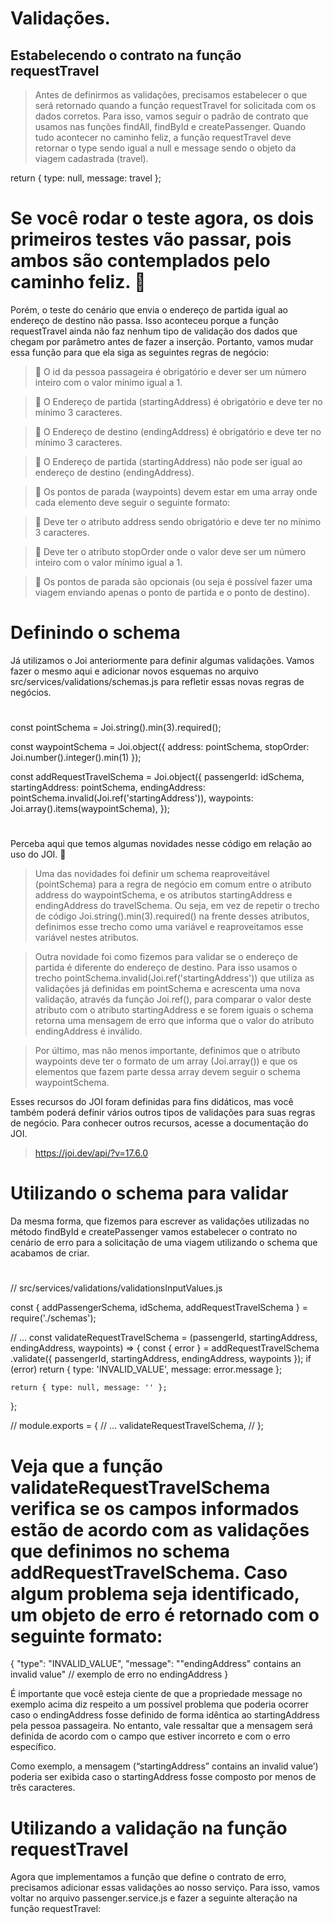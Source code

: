 # Validações.


## Estabelecendo o contrato na função requestTravel
> Antes de definirmos as validações, precisamos estabelecer o que será retornado quando a função requestTravel for solicitada com os dados corretos. Para isso, vamos seguir o padrão de contrato que usamos nas funções findAll, findById e createPassenger. Quando tudo acontecer no caminho feliz, a função requestTravel deve retornar o type sendo igual a null e message sendo o objeto da viagem cadastrada (travel).

  return { type: null, message: travel };




# Se você rodar o teste agora, os dois primeiros testes vão passar, pois ambos são contemplados pelo caminho feliz. 🥳

Porém, o teste do cenário que envia o endereço de partida igual ao endereço de destino não passa. Isso aconteceu porque a função requestTravel ainda não faz nenhum tipo de validação dos dados que chegam por parâmetro antes de fazer a inserção. Portanto, vamos mudar essa função para que ela siga as seguintes regras de negócio:

  > 🔷 O id da pessoa passageira é obrigatório e dever ser um número inteiro com o valor mínimo igual a 1.

  > 🔷 O Endereço de partida (startingAddress) é obrigatório e deve ter no mínimo 3 caracteres.

  > 🔷 O Endereço de destino (endingAddress) é obrigatório e deve ter no mínimo 3 caracteres.

  > 🔷 O Endereço de partida (startingAddress) não pode ser igual ao endereço de destino (endingAddress).

  > 🔷 Os pontos de parada (waypoints) devem estar em uma array onde cada elemento deve seguir o seguinte formato:

  > 🔶 Deve ter o atributo address sendo obrigatório e deve ter no mínimo 3 caracteres.

  > 🔶 Deve ter o atributo stopOrder onde o valor deve ser um número inteiro com o valor mínimo igual a 1.

  > 🔶 Os pontos de parada são opcionais (ou seja é possível fazer uma viagem enviando apenas o ponto de partida e o ponto de destino).



# Definindo o schema
Já utilizamos o Joi anteriormente para definir algumas validações. Vamos fazer o mesmo aqui e adicionar novos esquemas no arquivo src/services/validations/schemas.js para refletir essas novas regras de negócios.

#
const pointSchema = Joi.string().min(3).required();

const waypointSchema = Joi.object({
  address: pointSchema,
  stopOrder: Joi.number().integer().min(1) });

const addRequestTravelSchema = Joi.object({
  passengerId: idSchema,
  startingAddress: pointSchema,
  endingAddress: pointSchema.invalid(Joi.ref('startingAddress')),
  waypoints: Joi.array().items(waypointSchema),
});
#


Perceba aqui que temos algumas novidades nesse código em relação ao uso do JOI. 🤔

> Uma das novidades foi definir um schema reaproveitável (pointSchema) para a regra de negócio em comum entre o atributo address do waypointSchema, e os atributos startingAddress e endingAddress do travelSchema. Ou seja, em vez de repetir o trecho de código Joi.string().min(3).required() na frente desses atributos, definimos esse trecho como uma variável e reaproveitamos esse variável nestes atributos.

> Outra novidade foi como fizemos para validar se o endereço de partida é diferente do endereço de destino. Para isso usamos o trecho pointSchema.invalid(Joi.ref('startingAddress')) que utiliza as validações já definidas em pointSchema e acrescenta uma nova validação, através da função Joi.ref(), para comparar o valor deste atributo com o atributo startingAddress e se forem iguais o schema retorna uma mensagem de erro que informa que o valor do atributo endingAddress é inválido.

> Por último, mas não menos importante, definimos que o atributo waypoints deve ter o formato de um array (Joi.array()) e que os elementos que fazem parte dessa array devem seguir o schema waypointSchema.

Esses recursos do JOI foram definidas para fins didáticos, mas você também poderá definir vários outros tipos de validações para suas regras de negócio. Para conhecer outros recursos, acesse a documentação do JOI.
  > https://joi.dev/api/?v=17.6.0


# Utilizando o schema para validar
Da mesma forma, que fizemos para escrever as validações utilizadas no método findById e createPassenger vamos estabelecer o contrato no cenário de erro para a solicitação de uma viagem utilizando o schema que acabamos de criar.

#
  // src/services/validations/validationsInputValues.js

  const { addPassengerSchema, idSchema, addRequestTravelSchema } = require('./schemas');

  // ...
  const validateRequestTravelSchema = (passengerId, startingAddress, endingAddress, waypoints) => {
    const { error } = addRequestTravelSchema
      .validate({ passengerId, startingAddress, endingAddress, waypoints });
    if (error) return { type: 'INVALID_VALUE', message: error.message };

    return { type: null, message: '' };
  };

  // module.exports = {
    // ...
    validateRequestTravelSchema,
  // };
#

# Veja que a função validateRequestTravelSchema verifica se os campos informados estão de acordo com as validações que definimos no schema addRequestTravelSchema. Caso algum problema seja identificado, um objeto de erro é retornado com o seguinte formato:

{ 
  "type": "INVALID_VALUE", 
  "message": "\"endingAddress\" contains an invalid value" // exemplo de erro no endingAddress
}

É importante que você esteja ciente de que a propriedade message no exemplo acima diz respeito a um possível problema que poderia ocorrer caso o endingAddress fosse definido de forma idêntica ao startingAddress pela pessoa passageira. No entanto, vale ressaltar que a mensagem será definida de acordo com o campo que estiver incorreto e com o erro específico.

Como exemplo, a mensagem (“startingAddress” contains an invalid value’) poderia ser exibida caso o startingAddress fosse composto por menos de três caracteres.

# Utilizando a validação na função requestTravel
Agora que implementamos a função que define o contrato de erro, precisamos adicionar essas validações ao nosso serviço. Para isso, vamos voltar no arquivo passenger.service.js e fazer a seguinte alteração na função requestTravel:








